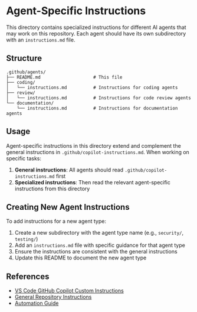 # Agent-Specific Instructions

This directory contains specialized instructions for different AI agents that may work on this repository. Each agent should have its own subdirectory with an `instructions.md` file.

## Structure

```text
.github/agents/
├── README.md                    # This file
├── coding/
│   └── instructions.md          # Instructions for coding agents
├── review/
│   └── instructions.md          # Instructions for code review agents
└── documentation/
    └── instructions.md          # Instructions for documentation agents
```

## Usage

Agent-specific instructions in this directory extend and complement the general instructions in `.github/copilot-instructions.md`. When working on specific tasks:

1. **General instructions**: All agents should read `.github/copilot-instructions.md` first
2. **Specialized instructions**: Then read the relevant agent-specific instructions from this directory

## Creating New Agent Instructions

To add instructions for a new agent type:

1. Create a new subdirectory with the agent type name (e.g., `security/`, `testing/`)
2. Add an `instructions.md` file with specific guidance for that agent type
3. Ensure the instructions are consistent with the general instructions
4. Update this README to document the new agent type

## References

- [VS Code GitHub Copilot Custom Instructions](https://aka.ms/vscode-ghcp-custom-instructions)
- [General Repository Instructions](../copilot-instructions.md)
- [Automation Guide](../../AUTOMATION_GUIDE.md)
